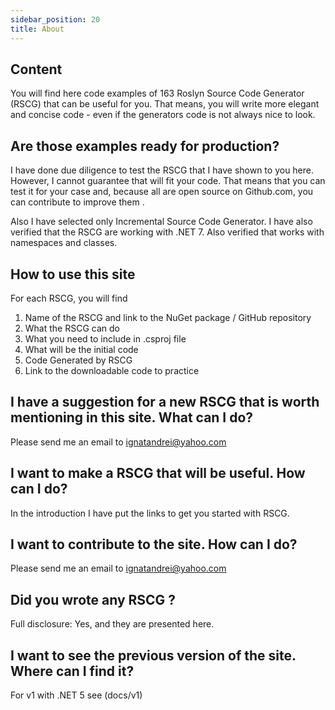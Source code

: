 ```yaml
---
sidebar_position: 20
title: About
---
```


## Content 

You will find here code examples 
of 163 Roslyn Source Code Generator (RSCG)
that can be useful for you. That means, you will write more elegant and concise code - even if the generators code is not always nice to look.

## Are those examples ready for production?

I have done due diligence to test the RSCG that I have shown to you here. However, I cannot guarantee that will fit your code. That means that you can test it for your case and, because all are open source on Github.com, you can contribute to improve them .

Also I have selected only Incremental Source Code Generator.
I have also verified that the RSCG are working with .NET 7.
Also verified that works with namespaces and classes.


## How to use this site

For each RSCG, you will find 

1.  Name of the RSCG and link to the NuGet package / GitHub repository
2.  What the RSCG can do
3.  What you need to include in .csproj file
4.  What will be the initial code
5.  Code Generated by RSCG
6.  Link to the downloadable code to practice


## I have a suggestion for a new RSCG that is worth mentioning in this site. What can I do? 

Please send me an email to ignatandrei@yahoo.com

## I want to make a RSCG that will be useful. How can I do? 

In the  introduction I have put the links to get you started with RSCG. 

## I want to contribute to the site. How can I do?

Please send me an email to ignatandrei@yahoo.com

## Did you wrote any RSCG ? 

Full disclosure: Yes, and they are presented here.
## I want to see the previous version of the site. Where can I find it?

For v1 with .NET 5 see (docs/v1)


